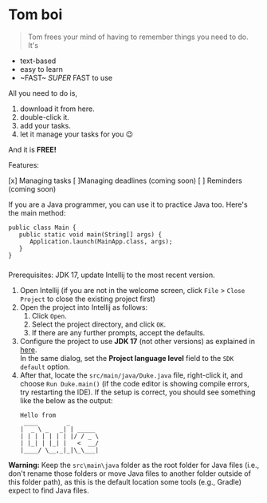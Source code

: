 # Tom boi


> Tom frees your mind of having to remember things you need to do. It's

* text-based
* easy to learn
* ~FAST~ *SUPER* FAST to use

All you need to do is,

1. download it from here.
1. double-click it.
1. add your tasks.
1. let it manage your tasks for you 😉

And it is **FREE!**

Features:

[x] Managing tasks
[ ]Managing deadlines (coming soon)
[ ] Reminders (coming soon)

If you are a Java programmer, you can use it to practice Java too. Here's the main method: 

```
public class Main {
   public static void main(String[] args) {
      Application.launch(MainApp.class, args);
   }
}
```

###

Prerequisites: JDK 17, update Intellij to the most recent version.

1. Open Intellij (if you are not in the welcome screen, click `File` > `Close Project` to close the existing project first)
1. Open the project into Intellij as follows:
   1. Click `Open`.
   1. Select the project directory, and click `OK`.
   1. If there are any further prompts, accept the defaults.
1. Configure the project to use **JDK 17** (not other versions) as explained in [here](https://www.jetbrains.com/help/idea/sdk.html#set-up-jdk).<br>
   In the same dialog, set the **Project language level** field to the `SDK default` option.
1. After that, locate the `src/main/java/Duke.java` file, right-click it, and choose `Run Duke.main()` (if the code editor is showing compile errors, try restarting the IDE). If the setup is correct, you should see something like the below as the output:
   ```
   Hello from
    ____        _        
   |  _ \ _   _| | _____ 
   | | | | | | | |/ / _ \
   | |_| | |_| |   <  __/
   |____/ \__,_|_|\_\___|
   ```

**Warning:** Keep the `src\main\java` folder as the root folder for Java files (i.e., don't rename those folders or move Java files to another folder outside of this folder path), as this is the default location some tools (e.g., Gradle) expect to find Java files.
